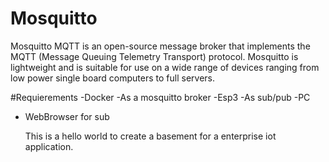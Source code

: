 # Mosquitto

Mosquitto MQTT is an open-source message broker that implements the MQTT (Message Queuing Telemetry Transport) protocol. Mosquitto is lightweight and is suitable for use on a wide range of devices ranging from low power single board computers to full servers.

#Requierements
-Docker
  -As a mosquitto broker
-Esp3
  -As sub/pub
-PC 
  - WebBrowser for sub


    This is a hello world to create a basement for a enterprise iot application.
    
